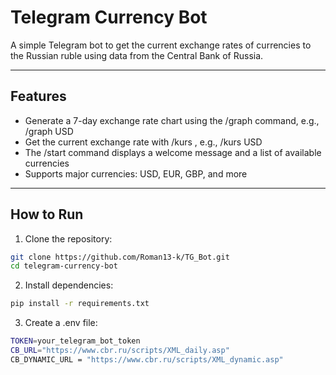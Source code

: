 # Telegram Currency Bot

A simple Telegram bot to get the current exchange rates of currencies to the Russian ruble using data from the Central Bank of Russia.

---

## Features

- Generate a 7-day exchange rate chart using the /graph <currency> command, e.g., /graph USD
- Get the current exchange rate with /kurs <currency>, e.g., /kurs USD
- The /start command displays a welcome message and a list of available currencies
- Supports major currencies: USD, EUR, GBP, and more

---

## How to Run

1. Clone the repository:

```bash
git clone https://github.com/Roman13-k/TG_Bot.git
cd telegram-currency-bot
```

2. Install dependencies:

```bash
pip install -r requirements.txt
```

3. Create a .env file:

```bash
TOKEN=your_telegram_bot_token
CB_URL="https://www.cbr.ru/scripts/XML_daily.asp"
CB_DYNAMIC_URL = "https://www.cbr.ru/scripts/XML_dynamic.asp"
```
